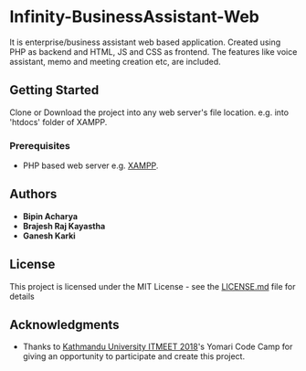 # Infinity-BusinessAssistant-Web

It is enterprise/business assistant web based application. Created using PHP as backend and HTML, JS and CSS as frontend.
The features like voice assistant, memo and meeting creation etc, are included. 

## Getting Started

Clone or Download the project into any web server's file location. e.g. into 'htdocs' folder of XAMPP.

### Prerequisites

* PHP based web server e.g. [XAMPP](https://www.apachefriends.org/index.html).

## Authors

* **Bipin Acharya**
* **Brajesh Raj Kayastha**
* **Ganesh Karki**

## License

This project is licensed under the MIT License - see the [LICENSE.md](LICENSE.md) file for details

## Acknowledgments

* Thanks to [Kathmandu University ITMEET 2018](http://kucc.ku.edu.np/itmeet)'s Yomari Code Camp for giving an opportunity to participate and create this project.
